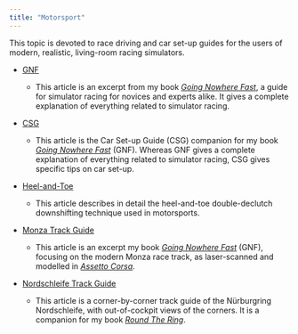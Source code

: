 ```yaml
---
title: "Motorsport"
---
```


This topic is devoted to race driving and car set-up guides for the users of modern, realistic, living-room racing simulators.

- [GNF](GNF.md)
  - This article is an excerpt from my book *[Going Nowhere Fast](https://www.amazon.com/Going-Nowhere-Assetto-Corsa-2018-01-20-ebook/dp/B00NS918M4/ref=sr_1_3?dchild=1&keywords=going+nowhere+fast&qid=1630855615&sr=8-3)*, a guide for simulator racing for novices and experts alike. It gives a complete explanation of everything related to simulator racing.

- [CSG](CSG.md)
  - This article is the Car Set-up Guide (CSG) companion for my book [*Going Nowhere Fast*](https://www.amazon.com/Going-Nowhere-Assetto-Corsa-2018-01-20-ebook/dp/B00NS918M4/ref=sr_1_3?dchild=1&keywords=going+nowhere+fast&qid=1630855615&sr=8-3) (GNF). Whereas GNF gives a complete explanation of everything related to simulator racing, CSG gives specific tips on car set-up.
- [Heel-and-Toe](HeelAndToe.md)
  - This article describes in detail the heel-and-toe double-declutch downshifting technique used in motorsports.
- [Monza Track Guide](Monza.md)
  - This article is an excerpt my book [*Going Nowhere Fast*](https://www.amazon.com/Going-Nowhere-Assetto-Corsa-2018-01-20-ebook/dp/B00NS918M4/ref=sr_1_3?dchild=1&keywords=going+nowhere+fast&qid=1630855615&sr=8-3) (GNF), focusing on the modern Monza race track, as laser-scanned and modelled in [*Assetto Corsa*](https://www.assettocorsa.it/home-ac/).

- [Nordschleife Track Guide](Nordschleife.md)
  - This article is a corner-by-corner track guide of the Nürburgring Nordschleife, with out-of-cockpit views of the corners. It is a companion for my book [*Round The Ring*](https://www.amazon.com/Round-Ring-2015-04-27-Nordschleife-Simulator-ebook/dp/B0085P197A/ref=sr_1_8?dchild=1&keywords=round+the+ring&qid=1631069294&s=books&sr=1-8).

